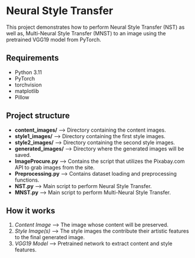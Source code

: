 # Neural Style Transfer

This project demonstrates how to perform Neural Style Transfer (NST) as well as, Multi-Neural Style Transfer (MNST) to an image using the pretrained VGG19 model from PyTorch.

## Requirements
* Python 3.11
* PyTorch
* torchvision
* matplotlib
* Pillow

## Project structure
* **content_images/** --> Directory containing the content images.
* **style1_images/** --> Directory containing the first style images.
* **style2_images/** --> Directory containing the second style images.
* **generated_images/** --> Directory where the generated images will be saved.
* **ImageProcure.py** --> Contains the script that utilizes the Pixabay.com API to grab images from the site.
* **Preprocessing.py** --> Contains dataset loading and preprocessing functions.
* **NST.py** --> Main script to perform Neural Style Transfer.
* **MNST.py** --> Main script to perform Multi-Neural Style Transfer.

## How it works
1. *Content Image* --> The image whose content will be preserved.
2. *Style Image(s)* --> The style images the contribute their artistic features to the final generated image.
3. *VGG19 Model* --> Pretrained network to extract content and style features.
